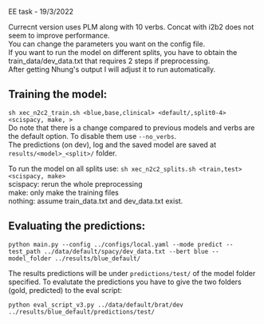 EE task - 19/3/2022

Currecnt version uses PLM along with 10 verbs. Concat with i2b2 does not seem to improve performance.<br>
You can change the parameters you want on the config file.<br>
If you want to run the model on different splits, you have to obtain the train_data/dev_data.txt that requires 2 steps if preprocessing.<br>
After getting Nhung's output I will adjust it to run automatically.

## Training the model: 
```sh xec_n2c2_train.sh <blue,base,clinical> <default/,split0-4>  <scispacy, make, > ``` <br>
Do note that there is a change compared to previous models and verbs are the default option. To disable them use ```--no_verbs```.<br>
The predictions (on dev), log and the saved model are saved at ```results/<model>_<split>/``` folder.

To run the model on all splits use: 
```sh xec_n2c2_splits.sh <train,test> <scispacy, make>```<br>
scispacy: rerun the whole preprocessing<br>
make: only make the training files<br>
nothing: assume train_data.txt and dev_data.txt exist.

## Evaluating the predictions:
```
python main.py --config ../configs/local.yaml --mode predict --test_path ../data/default/spacy/dev_data.txt --bert blue --model_folder ../results/blue_default/
```
The results predictions will be under ```predictions/test/``` of the model folder specified.
To evalutate the predictions you have to give the two folders (gold, predicted) to the eval script:<br>
```
python eval_script_v3.py ../data/default/brat/dev ../results/blue_default/predictions/test/
```

